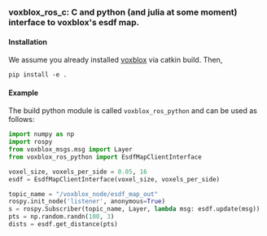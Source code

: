 ### voxblox_ros_c: C and python (and julia at some moment) interface to voxblox's esdf map.
#### Installation 
We assume you already installed [voxblox](https://github.com/ethz-asl/voxblox) via catkin build. Then,
```
pip install -e . 
```

#### Example
The build python module is called `voxblox_ros_python` and can be used as follows:
```python
import numpy as np
import rospy
from voxblox_msgs.msg import Layer
from voxblox_ros_python import EsdfMapClientInterface

voxel_size, voxels_per_side = 0.05, 16
esdf = EsdfMapClientInterface(voxel_size, voxels_per_side)

topic_name = "/voxblox_node/esdf_map_out"
rospy.init_node('listener', anonymous=True)
s = rospy.Subscriber(topic_name, Layer, lambda msg: esdf.update(msg))
pts = np.random.randn(100, 3)
dists = esdf.get_distance(pts)
```
